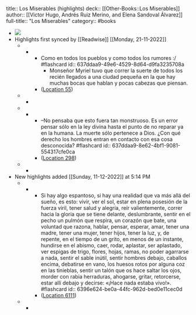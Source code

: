 title:: Los Miserables (highlights)
deck:: [[Other-Books::Los Miserables]]
author:: [[Victor Hugo, Andrés Ruiz Merino, and Elena Sandoval Álvarez]]
full-title:: "Los Miserables"
category:: #books

- ![](https://m.media-amazon.com/images/I/310+vcntP5L._SY160.jpg)
- Highlights first synced by [[Readwise]] [[Monday, 21-11-2022]]
	- -
		- Como en todos los pueblos y como todos los rumores :/ #flashcard
		  id:: 637ddaa9-49e6-4529-8d64-d9fa3235708a
			- Monseñor Myriel tuvo que correr la suerte de todos los recién llegados a una ciudad pequeña en la que hay muchas bocas que hablan y pocas cabezas que piensan.
		- ([Location 55](https://readwise.io/to_kindle?action=open&asin=B01BI5M0YO&location=55))
	- -
	- -
		- –No pensaba que esto fuera tan monstruoso. Es un error pensar sólo en la ley divina hasta el punto de no reparar ya en la humana. La muerte sólo pertenece a Dios. ¿Con qué derecho los hombres entran en contacto con esa cosa desconocida? #flashcard
		  id:: 637ddaa9-8e62-4bf1-9081-554317cfe0ca
		- ([Location 298](https://readwise.io/to_kindle?action=open&asin=B01BI5M0YO&location=298))
	- -
- New highlights added [[Sunday, 11-12-2022]] at 5:14 PM
	- -
		- Si hay algo espantoso, si hay una realidad que va más allá del sueño, es esto: vivir, ver el sol, estar en plena posesión de la fuerza viril, tener salud y alegría, reír valientemente, correr hacia la gloria que se tiene delante, deslumbrante, sentir en el pecho un pulmón que respira, un corazón que bate, una voluntad que razona, hablar, pensar, esperar, amar, tener una madre, tener una mujer, tener hijos, tener la luz, y, de repente, en el tiempo de un grito, en menos de un instante, hundirse en el abismo, caer, rodar, aplastar, ser aplastado, ver espigas de trigo, flores, hojas, ramas, no poder agarrarse a nada, sentir el sable inútil, sentir hombres debajo, caballos encima, debatirse en vano, los huesos rotos por alguna coz en las tinieblas, sentir un talón que os hace saltar los ojos, morder con rabia herraduras, ahogarse, gritar, retorcerse, estar allí debajo y decirse: «¡Hace nada estaba vivo!». #flashcard
		  id:: 6396e624-be0a-44fc-962d-bed0e11cec0d
		- ([Location 6111](https://readwise.io/to_kindle?action=open&asin=B01BI5M0YO&location=6111))
	- -